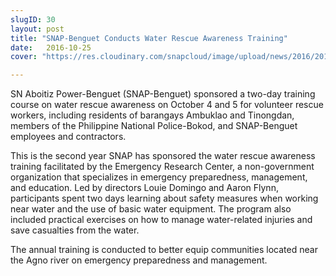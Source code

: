 ```yaml
---
slugID: 30
layout: post
title: "SNAP-Benguet Conducts Water Rescue Awareness Training"
date:   2016-10-25 
cover: "https://res.cloudinary.com/snapcloud/image/upload/news/2016/2016-15-snap.jpg"

---
```

SN Aboitiz Power-Benguet (SNAP-Benguet) sponsored a two-day training course on water rescue awareness on October 4 and 5 for volunteer rescue workers, including residents of barangays Ambuklao and Tinongdan, members of the Philippine National Police-Bokod, and SNAP-Benguet employees and contractors.


This is the second year SNAP has sponsored the water rescue awareness training facilitated by the Emergency Research Center, a non-government organization that specializes in emergency preparedness, management, and education. Led by directors Louie Domingo and Aaron Flynn, participants spent two days learning about safety measures when working near water and the use of basic water equipment. The program also included practical exercises on how to manage water-related injuries and save casualties from the water. 
 
 
The annual training is conducted to better equip communities located near the Agno river on emergency preparedness and management.